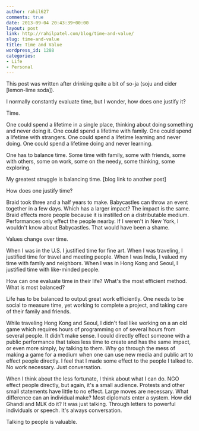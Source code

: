 ```yaml
---
author: rahil627
comments: true
date: 2013-09-04 20:43:39+00:00
layout: post
link: http://rahilpatel.com/blog/time-and-value/
slug: time-and-value
title: Time and Value
wordpress_id: 1288
categories:
- Life
- Personal
---
```


This post was written after drinking quite a bit of so-ja (soju and cider [lemon-lime soda]).

I normally constantly evaluate time, but I wonder, how does one justify it?

Time.

One could spend a lifetime in a single place, thinking about doing something and never doing it. One could spend a lifetime with family. One could spend a lifetime with strangers. One could spend a lifetime learning and never doing. One could spend a lifetime doing and never learning.

One has to balance time. Some time with family, some with friends, some with others, some on work, some on the needy, some thinking, some exploring.

My greatest struggle is balancing time. [blog link to another post]

How does one justify time?

Braid took three and a half years to make. Babycastles can throw an event together in a few days. Which has a larger impact? The impact is the same. Braid effects more people because it is instilled on a distributable medium. Performances only effect the people nearby. If I weren't in New York, I wouldn't know about Babycastles. That would have been a shame.

Values change over time.

When I was in the U.S. I justified time for fine art. When I was traveling, I justified time for travel and meeting people. When I was India, I valued my time with family and neighbors. When I was in Hong Kong and Seoul, I justified time with like-minded people.

How can one evaluate time in their life? What's the most efficient method. What is most balanced?

Life has to be balanced to output great work efficiently. One needs to be social to measure time, yet working to complete a project, and taking care of their family and friends.

While traveling Hong Kong and Seoul, I didn't feel like working on a an old game which requires hours of programming on of several hours from several people. It didn't make sense. I could directly effect someone with a public performance that takes less time to create and has the same impact, or even more simply, by talking to them. Why go through the mess of making a game for a medium when one can use new media and public art to effect people directly. I feel that I made some effect to the people I talked to. No work necessary. Just conversation.

When I think about the less fortunate, I think about what I can do. NGO effect people directly, but again, it's a small audience. Protests and other small statements have little to no effect. Large moves are necessary. What difference can an individual make? Most diplomats enter a system. How did Ghandi and MLK do it? It was just talking. Through letters to powerful individuals or speech. It's always conversation.

Talking to people is valuable.
